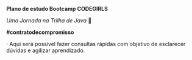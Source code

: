 **Plano de estudo Bootcamp CODEGIRLS**

*Uma Jornada na Trilha de Java* 🏁

**#contratodecompromisso**

·     Aqui será possível fazer consultas rápidas com objetivo de esclarecer dúvidas e agilizar aprendizado.



